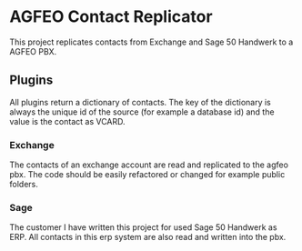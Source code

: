 # AGFEO Contact Replicator
This project replicates contacts from Exchange and Sage 50 Handwerk to a AGFEO PBX.  

## Plugins
All plugins return a dictionary of contacts. The key of the dictionary is always the unique id of the source (for example a database id) and the value is the contact as VCARD.

### Exchange
The contacts of an exchange account are read and replicated to the agfeo pbx. The code should be easily refactored or changed for example public folders.

### Sage
The customer I have written this project for used Sage 50 Handwerk as ERP. All contacts in this erp system are also read and written into the pbx.
